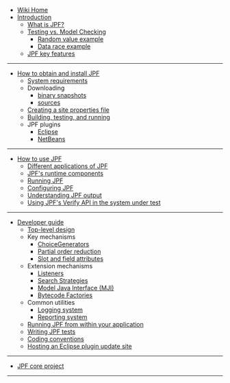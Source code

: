 * [Wiki Home](Home)
* [Introduction](Introduction)
    * [What is JPF?](What-is-JPF)
    * [Testing vs. Model Checking](Testing-vs.-Model-Checking)
         - [Random value example](Random-Example)
         - [Data race example](Race-Example)
    * [JPF key features](Classification)
---
* [How to obtain and install JPF](How-to-install-JPF)
    - [System requirements](System-requirements)
    - Downloading
         - [binary snapshots](Downloading-binary-snapshots)
         - [sources](Downloading-sources)
    - [Creating a site properties file](Creating-site-properties-file)
    - [Building, testing, and running](Build,-Test,-Run)
    - JPF plugins
         - [Eclipse](Eclipse-Plugin) 
         - [NetBeans](NetBeans-Plugin)
---
* [How to use JPF](How-to-use-JPF)
    - [Different applications of JPF](Different-applications-of-JPF)
    - [JPF's runtime components](Runtime-components-of-JPF)
    - [Running JPF](Running-JPF)
    - [Configuring JPF](Configuring-JPF)
    - [Understanding JPF output](Understanding-JPF-output)
    - [Using JPF's Verify API in the system under test](Verify-API-of-JPF)
---
* [Developer guide](Developer-guide)
    * [Top-level design](Search-Strategies)
    * Key mechanisms 
        - [ChoiceGenerators](ChoiceGenerators)
        - [Partial order reduction](Partial-Order-Reduction)
        - [Slot and field attributes](Slot-and-field-attributes)
    * Extension mechanisms
        - [Listeners](Listeners)
        - [Search Strategies](Search-Strategies)
        - [Model Java Interface (MJI)](Model-Java-Interface)
        - [Bytecode Factories](Bytecode-Factories)
    * Common utilities
        - [Logging system](Logging-system)
        - [Reporting system](Reporting-system)
    * [Running JPF from within your application](Running-JPF-from-application)
    * [Writing JPF tests](Writing-JPF-tests)
    * [Coding conventions](Coding-Convention)
    * [Hosting an Eclipse plugin update site](Host-Eclipse-plugin-update-site) 
---
* [JPF core project](JPF-core)
---
<!--* [Related research and publications](Related-publications)-->
